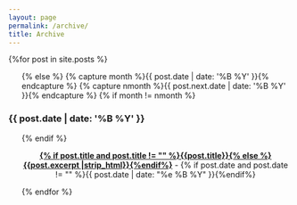 ```yaml
---
layout: page
permalink: /archive/
title: Archive
---
```



<div id="archives">
  <section id="archive">
      {%for post in site.posts %}
      <ul class="this">
          {% else %}
          {% capture month %}{{ post.date | date: '%B %Y' }}{% endcapture %}
          {% capture nmonth %}{{ post.next.date | date: '%B %Y' }}{% endcapture %}
          {% if month != nmonth %}
      </ul>
      <h3>{{ post.date | date: '%B %Y' }}</h3>
      <ul class="past">
          {% endif %}
          <p><center><b><a href="{{ site.baseurl }}{{ post.url }}">{% if post.title and post.title != "" %}{{post.title}}{% else %}{{post.excerpt |strip_html}}{%endif%}</a></b> - {% if post.date and post.date != "" %}{{ post.date | date: "%e %B %Y" }}{%endif%}</center></p>
          {% endfor %}
      </ul>
  </section>
</div>
